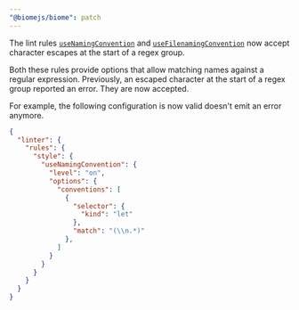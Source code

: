 ```yaml
---
"@biomejs/biome": patch
---
```


The lint rules [`useNamingConvention`](https://biomejs.dev/linter/rules/use-naming-convention/) and [`useFilenamingConvention`](https://biomejs.dev/linter/rules/use-filenaming-convention/) now accept character escapes at the start of a regex group.

Both these rules provide options that allow matching names against a regular expression.
Previously, an escaped character at the start of a regex group reported an error. They are now accepted.

For example, the following configuration is now valid doesn't emit an error anymore.

```json
{
  "linter": {
    "rules": {
      "style": {
        "useNamingConvention": {
          "level": "on",
          "options": {
            "conventions": [
              {
                "selector": {
                  "kind": "let"
                },
                "match": "(\\n.*)"
              },
            ]
          }
        }
      }
    }
  }
}
```
